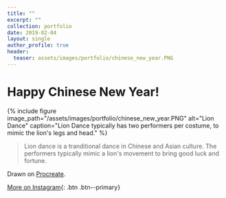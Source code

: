 ```yaml
---
title: ""
excerpt: ""
collection: portfolio
date: 2019-02-04
layout: single
author_profile: true
header:
  teaser: assets/images/portfolio/chinese_new_year.PNG
---
```


# Happy Chinese New Year!

{% include figure image_path="/assets/images/portfolio/chinese_new_year.PNG" alt="Lion Dance" caption="Lion Dance typically has two performers per costume, to mimic the lion's legs and head." %}

> Lion dance is a tranditional dance in Chinese and Asian culture. The performers typically mimic a lion's movement to bring good luck and fortune.

Drawn on [Procreate](https://procreate.art/).

[More on Instagram](https://instagram.com/bykfrankc){: .btn .btn--primary}